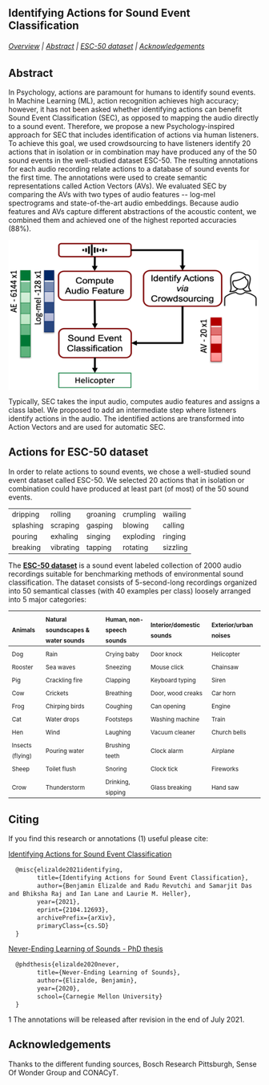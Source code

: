 ## Identifying Actions for Sound Event Classification

###### [Overview](#Identifying-Actions-for-Sound-Event-Classification) | [Abstract](#abstract) | [ESC-50 dataset](#ESC-50-dataset) | [Acknowledgements](#Acknowledgements)

## Abstract

In Psychology, actions are paramount for humans to identify sound events. In Machine Learning (ML), action recognition achieves high accuracy; however, it has not been asked whether  identifying actions can benefit Sound Event Classification (SEC), as opposed to mapping the audio directly to a sound event. Therefore, we propose a new Psychology-inspired approach for SEC that includes identification of actions via human listeners. To achieve this goal, we used crowdsourcing to have listeners identify 20 actions that in isolation or in combination may have produced any of the 50 sound events in the well-studied dataset ESC-50. The resulting annotations for each audio recording relate actions to a database of sound events for the first time. The annotations were used to create semantic representations called Action Vectors (AVs). We evaluated SEC by comparing the AVs with two types of audio features -- log-mel spectrograms and state-of-the-art audio embeddings. Because audio features and AVs capture different abstractions of the acoustic content, we combined them and achieved one of the highest reported accuracies (88%).

<img src="av_pipeline.png" alt="SEC pipeline" title="SEC pipeline" align="center" width="500" height="300" />

Typically, SEC takes the input audio, computes audio features and assigns a class label. We proposed to add an intermediate step where listeners identify actions in the audio. The identified actions are transformed into Action Vectors and are used for automatic SEC.

## Actions for ESC-50 dataset

In order to relate actions to sound events, we chose a well-studied sound event dataset called ESC-50. We selected 20 actions that in isolation or combination could have produced at least part (of most) of the 50 sound events.

||||||
| :--- | :--- | :--- | :--- | :--- |
|dripping |rolling |groaning |crumpling |wailing|
|splashing |scraping |gasping | blowing |calling |
|pouring   |exhaling |singing |exploding |ringing |
|breaking |vibrating |tapping |rotating |sizzling |


The [**ESC-50 dataset**](https://github.com/karolpiczak/ESC-50) is a sound event labeled collection of 2000 audio recordings suitable for benchmarking methods of environmental sound classification. The dataset consists of 5-second-long recordings organized into 50 semantical classes (with 40 examples per class) loosely arranged into 5 major categories:

| <sub>Animals</sub> | <sub>Natural soundscapes & water sounds </sub> | <sub>Human, non-speech sounds</sub> | <sub>Interior/domestic sounds</sub> | <sub>Exterior/urban noises</sub> |
| :--- | :--- | :--- | :--- | :--- |
| <sub>Dog</sub> | <sub>Rain</sub> | <sub>Crying baby</sub> | <sub>Door knock</sub> | <sub>Helicopter</sub></sub> |
| <sub>Rooster</sub> | <sub>Sea waves</sub> | <sub>Sneezing</sub> | <sub>Mouse click</sub> | <sub>Chainsaw</sub> |
| <sub>Pig</sub> | <sub>Crackling fire</sub> | <sub>Clapping</sub> | <sub>Keyboard typing</sub> | <sub>Siren</sub> |
| <sub>Cow</sub> | <sub>Crickets</sub> | <sub>Breathing</sub> | <sub>Door, wood creaks</sub> | <sub>Car horn</sub> |
| <sub>Frog</sub> | <sub>Chirping birds</sub> | <sub>Coughing</sub> | <sub>Can opening</sub> | <sub>Engine</sub> |
| <sub>Cat</sub> | <sub>Water drops</sub> | <sub>Footsteps</sub> | <sub>Washing machine</sub> | <sub>Train</sub> |
| <sub>Hen</sub> | <sub>Wind</sub> | <sub>Laughing</sub> | <sub>Vacuum cleaner</sub> | <sub>Church bells</sub> |
| <sub>Insects (flying)</sub> | <sub>Pouring water</sub> | <sub>Brushing teeth</sub> | <sub>Clock alarm</sub> | <sub>Airplane</sub> |
| <sub>Sheep</sub> | <sub>Toilet flush</sub> | <sub>Snoring</sub> | <sub>Clock tick</sub> | <sub>Fireworks</sub> |
| <sub>Crow</sub> | <sub>Thunderstorm</sub> | <sub>Drinking, sipping</sub> | <sub>Glass breaking</sub> | <sub>Hand saw</sub> |

## Citing

If you find this research or annotations (1) useful please cite:

[Identifying Actions for Sound Event Classification](https://arxiv.org/abs/2104.12693)

      @misc{elizalde2021identifying,
            title={Identifying Actions for Sound Event Classification},
            author={Benjamin Elizalde and Radu Revutchi and Samarjit Das and Bhiksha Raj and Ian Lane and Laurie M. Heller},
            year={2021},
            eprint={2104.12693},
            archivePrefix={arXiv},
            primaryClass={cs.SD}
      }

[Never-Ending Learning of Sounds - PhD thesis](https://kilthub.cmu.edu/ndownloader/files/25813502)

      @phdthesis{elizalde2020never,
            title={Never-Ending Learning of Sounds},
            author={Elizalde, Benjamin},
            year={2020},
            school={Carnegie Mellon University}
      }

 1 The annotations will be released after revision in the end of July 2021.

## Acknowledgements

Thanks to the different funding sources, Bosch Research Pittsburgh, Sense Of Wonder Group and CONACyT.
